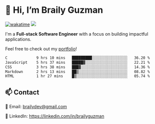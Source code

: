 # 👋 Hi, I’m Braily Guzman
[![wakatime](https://wakatime.com/badge/user/78b9a827-5162-4c58-9330-4ea970cf6de4.svg)](https://wakatime.com/@78b9a827-5162-4c58-9330-4ea970cf6de4)
![](https://komarev.com/ghpvc/?username=brailyguzman)

I'm a **Full-stack Software Engineer** with a focus on building impactful applications.

Feel free to check out my [portfolio](braily.dev)!

<!--START_SECTION:waka-->

```txt
C             9 hrs 10 mins   █████████░░░░░░░░░░░░░░░░   36.20 %
JavaScript    5 hrs 37 mins   █████▓░░░░░░░░░░░░░░░░░░░   22.21 %
CSS           3 hrs 38 mins   ███▓░░░░░░░░░░░░░░░░░░░░░   14.36 %
Markdown      2 hrs 13 mins   ██▒░░░░░░░░░░░░░░░░░░░░░░   08.82 %
HTML          1 hr 27 mins    █▒░░░░░░░░░░░░░░░░░░░░░░░   05.74 %
```

<!--END_SECTION:waka-->

## 📫 Contact
📧 Email: brailydev@gmail.com

🔗 LinkedIn: https://linkedin.com/in/brailyguzman
